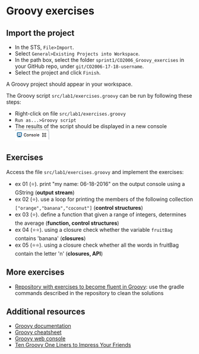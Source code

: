 <link rel='stylesheet' href='web/swiss.css'/>

# Groovy exercises

## Import the project

* In the STS, `File>Import`.
* Select `General>Existing Projects into Workspace`.
* In the path box, select the folder `sprint1/CO2006_Groovy_exercises` in your GitHub repo, under `git/CO2006-17-18-username`.
* Select the project and click `Finish`. 

A Groovy project should appear in your workspace.

The Groovy script `src/lab1/exercises.groovy` can be run by following these steps:
* Right-click on file  `src/lab1/exercises.groovy` 
* `Run as...>Groovy script`
* The results of the script should be displayed in a new console <img src="web/console.png">

## Exercises

Access the file `src/lab1/exercises.groovy` and implement the exercises:
- ex 01 (:star:). print "my name: 06-18-2016" on the output console using a GString (**output stream**)
- ex 02 (:star:). use a loop for printing the members of the following collection `["orange","banana","coconut"]` (**control structures**)
- ex 03 (:star:). define a function that given a range of integers, determines the average (**function, control structures**)
- ex 04 (:star::star:). using a closure check whether the variable `fruitBag` contains 'banana' (**closures**)
- ex 05 (:star::star:). using a closure check whether all the words in fruitBag contain the letter 'n' (**closures, API**) 


## More exercises
* [Repository with exercises to become fluent in Groovy](https://github.com/nadavc/groovykoans): use the gradle commands described in the repository to clean the solutions

## Additional resources
* [Groovy documentation](http://groovy-lang.org/documentation.html)
* [Groovy cheatsheet](http://geek.starbean.net/?page_id=202)
* [Groovy web console](https://groovyconsole.appspot.com)
* [Ten Groovy One Liners to Impress Your Friends](http://www.javaworld.com/article/2074145/core-java/ten-groovy-one-liners-to-impress-your-friends.html)
